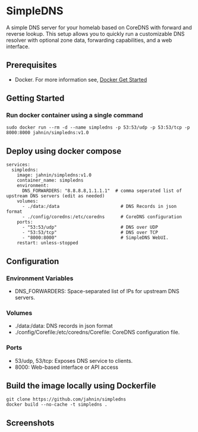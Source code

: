 # SimpleDNS
A simple DNS server for your homelab based on CoreDNS with forward and reverse lookup. 
This setup allows you to quickly run a customizable DNS resolver with optional zone data, forwarding capabilities, and a web interface.

## Prerequisites
- Docker. For more information see, [Docker Get Started](https://www.docker.com/get-started/)


## Getting Started
### Run docker container using a single command
```
sudo docker run --rm -d --name simpledns -p 53:53/udp -p 53:53/tcp -p 8000:8000 jahnin/simpledns:v1.0
```

## Deploy using docker compose
```
services:
  simpledns:
    image: jahnin/simpledns:v1.0
    container_name: simpledns
    environment:
      DNS_FORWARDERS: "8.8.8.8,1.1.1.1"  # comma seperated list of upstream DNS servers (edit as needed)
    volumes:
      - ./data:/data                       # DNS Records in json format
      - ./config/coredns:/etc/coredns      # CoreDNS configuration 
    ports:
      - "53:53/udp"                        # DNS over UDP
      - "53:53/tcp"                        # DNS over TCP
      - "8000:8000"                        # SimpleDNS WebUI. 
    restart: unless-stopped
```

## Configuration
### Environment Variables
- DNS_FORWARDERS: Space-separated list of IPs for upstream DNS servers.

### Volumes
- ./data:/data: DNS records in json format
- ./config/Corefile:/etc/coredns/Corefile: CoreDNS configuration file.

### Ports
- 53/udp, 53/tcp: Exposes DNS service to clients.
- 8000: Web-based interface or API access

## Build the image locally using Dockerfile
```
git clone https://github.com/jahnin/simpledns
docker build --no-cache -t simpledns .
```

## Screenshots
